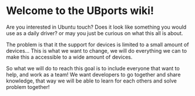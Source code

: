 # Welcome to the UBports wiki!


Are you interested in Ubuntu touch? Does it look like something you would use as a daily driver? or may you just be curious on what this all is about.

The problem is that it the support for devices is limited to a small amount of devices... This is what we want to change, we will do everything we can to make this a accessible to a wide amount of devices.

So what we will do to reach this goal is to include everyone that want to help, and work as a team! We want developers to go together and share knowledge, that way we will be able to learn for each others and solve problem together!
